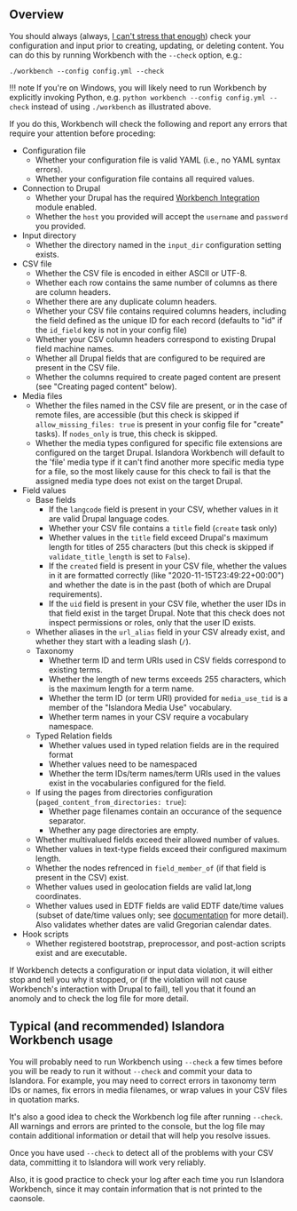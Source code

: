 ## Overview

You should always (always, [I can't stress that enough](https://www.youtube.com/watch?v=2ZgtEdFAg3s)) check your configuration and input prior to creating, updating, or deleting content. You can do this by running Workbench with the `--check` option, e.g.:

`./workbench --config config.yml --check`

!!! note
    If you're on Windows, you will likely need to run Workbench by explicitly invoking Python, e.g. `python workbench --config config.yml --check` instead of using `./workbench` as illustrated above.

If you do this, Workbench will check the following and report any errors that require your attention before proceding:

* Configuration file
    * Whether your configuration file is valid YAML (i.e., no YAML syntax errors).
    * Whether your configuration file contains all required values.
* Connection to Drupal
    * Whether your Drupal has the required [Workbench Integration](https://github.com/mjordan/islandora_workbench_integration) module enabled.
    * Whether the `host` you provided will accept the `username` and `password` you provided.
* Input directory
    * Whether the directory named in the `input_dir` configuration setting exists.
* CSV file
    * Whether the CSV file is encoded in either ASCII or UTF-8.  
    * Whether each row contains the same number of columns as there are column headers.
    * Whether there are any duplicate column headers.
    * Whether your CSV file contains required columns headers, including the field defined as the unique ID for each record (defaults to "id" if the `id_field` key is not in your config file)
    * Whether your CSV column headers correspond to existing Drupal field machine names.
    * Whether all Drupal fields that are configured to be required are present in the CSV file.
    * Whether the columns required to create paged content are present (see "Creating paged content" below).
* Media files
    * Whether the files named in the CSV file are present, or in the case of remote files, are accessible (but this check is skipped if `allow_missing_files: true` is present in your config file for "create" tasks). If `nodes_only` is true, this check is skipped.
    * Whether the media types configured for specific file extensions are configured on the target Drupal. Islandora Workbench will default to the 'file' media type if it can't find another more specific media type for a file, so the most likely cause for this check to fail is that the assigned media type does not exist on the target Drupal.
* Field values
    * Base fields
        * If the `langcode` field is present in your CSV, whether values in it are valid Drupal language codes.
        * Whether your CSV file contains a  `title` field (`create` task only)
        * Whether values in the `title` field exceed Drupal's maximum length for titles of 255 characters (but this check is skipped if `validate_title_length` is set to `False`).
        * If the `created` field is present in your CSV file, whether the values in it are formatted correctly (like "2020-11-15T23:49:22+00:00") and whether the date is in the past (both of which are Drupal requirements).
        * If the `uid` field is present in your CSV file, whether the user IDs in that field exist in the target Drupal. Note that this check does not inspect permissions or roles, only that the user ID exists.
    * Whether aliases in the `url_alias` field in your CSV already exist, and whether they start with a leading slash (`/`).
    * Taxonomy
        * Whether term ID and term URIs used in CSV fields correspond to existing terms.
        * Whether the length of new terms exceeds 255 characters, which is the maximum length for a term name.
        * Whether the term ID (or term URI) provided for `media_use_tid` is a member of the "Islandora Media Use" vocabulary.
        * Whether term names in your CSV require a vocabulary namespace.
    * Typed Relation fields
        * Whether values used in typed relation fields are in the required format
        * Whether values need to be namespaced
        * Whether the term IDs/term names/term URIs used in the values exist in the vocabularies configured for the field.
    * If using the pages from directories configuration (`paged_content_from_directories: true`):
        * Whether page filenames contain an occurance of the sequence separator.
        * Whether any page directories are empty.
    * Whether multivalued fields exceed their allowed number of values.
    * Whether values in text-type fields exceed their configured maximum length.
    * Whether the nodes refrenced in `field_member_of` (if that field is present in the CSV) exist.
    * Whether values used in geolocation fields are valid lat,long coordinates.
    * Whether values used in EDTF fields are valid EDTF date/time values (subset of date/time values only; see [documentation](https://mjordan.github.io/islandora_workbench_docs/fields/#field-types) for more detail). Also validates whether dates are valid Gregorian calendar dates.
* Hook scripts
    * Whether registered bootstrap, preprocessor, and post-action scripts exist and are executable.

If Workbench detects a configuration or input data violation, it will either stop and tell you why it stopped, or (if the violation will not cause Workbench's interaction with Drupal to fail), tell you that it found an anomoly and to check the log file for more detail.

## Typical (and recommended) Islandora Workbench usage

You will probably need to run Workbench using `--check` a few times before you will be ready to run it without `--check` and commit your data to Islandora. For example, you may need to correct errors in taxonomy term IDs or names, fix errors in media filenames, or wrap values in your CSV files in quotation marks.

It's also a good idea to check the Workbench log file after running `--check`. All warnings and errors are printed to the console, but the log file may contain additional information or detail that will help you resolve issues.

Once you have used `--check` to detect all of the problems with your CSV data, committing it to Islandora will work very reliably.

Also, it is good practice to check your log after each time you run Islandora Workbench, since it may contain information that is not printed to the caonsole. 
